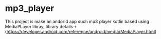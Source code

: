 # mp3_player

This project is make an andorid app such mp3 player kotlin based using MediaPLayer libray, library details->(https://developer.android.com/reference/android/media/MediaPlayer.html)
